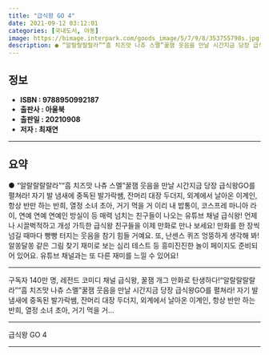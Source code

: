 ```yaml
---
title: "급식왕 GO 4"
date: 2021-09-12 03:12:01
categories: [국내도서, 아동]
image: https://bimage.interpark.com/goods_image/5/7/9/8/353755798s.jpg
description: ● “알랄랄랄랄라”“흠 치즈맛 나츄 스멜”꿀잼 웃음을 만날 시간지금 당장 급식왕GO를 펼쳐라! 자기 발 냄새에 중독된 발가락쌤, 잔머리 대장 두더지, 외계에서 날아온 이계인, 항상 반만 하는 반희, 열정 소녀 초아, 거기 먹을 거 이리 내 밥통이, 코스프레 마니아 라이, 연예 연예 연
---
```


## **정보**

- **ISBN : 9788950992187**
- **출판사 : 아울북**
- **출판일 : 20210908**
- **저자 : 최재연**

------



## **요약**

●  “알랄랄랄랄라”“흠 치즈맛 나츄 스멜”꿀잼 웃음을 만날 시간지금 당장 급식왕GO를 펼쳐라! 자기 발 냄새에 중독된 발가락쌤, 잔머리 대장 두더지, 외계에서 날아온 이계인, 항상 반만 하는 반희, 열정 소녀 초아, 거기 먹을 거 이리 내 밥통이, 코스프레 마니아 라이, 연예 연예 연예인 방실이 등 매력 넘치는 친구들이 나오는 유튜브 채널 급식왕! 언제나 시끌벅적하고 개성 가득한 급식왕 친구들을 이제 만화로 만나 보세요! 만화를 한 장씩 넘길 때마다 빵빵 터지는 웃음을 참기 힘들 거예요. 또, 난센스 퀴즈 엉뚱하게 생각해 봐! 알쏭달쏭 같은 그림 찾기 재미로 보는 심리 테스트 등 흥미진진한 놀이 페이지도 준비되어 있어요. 유튜브 채널과는 또 다른 재미를 느낄 수 있어요!

------

구독자 140만 명, 레전드 코미디 채널 급식왕, 꿀잼 개그 만화로 탄생하다!“알랄랄랄랄라”“흠 치즈맛 나츄 스멜”꿀잼 웃음을 만날 시간지금 당장 급식왕GO를 펼쳐라! 자기 발 냄새에 중독된 발가락쌤, 잔머리 대장 두더지, 외계에서 날아온 이계인, 항상 반만 하는 반희, 열정 소녀 초아, 거기 먹을 거... 

------


급식왕 GO 4 

------


